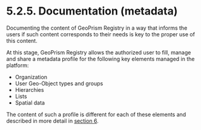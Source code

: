 # 5.2.5. Documentation (metadata)

Documenting the content of GeoPrism Registry in a way that informs the users if such content corresponds to their needs is key to the proper use of this content.

At this stage, GeoPrism Registry allows the authorized user to fill, manage and share a metadata profile for the following key elements managed in the platform:

* Organization
* User Geo-Object types and groups
* Hierarchies
* Lists
* Spatial data

The content of such a profile is different for each of these elements and described in more detail in [section 6](../../../../versions/current/geoprism-registry-tutorial/).
